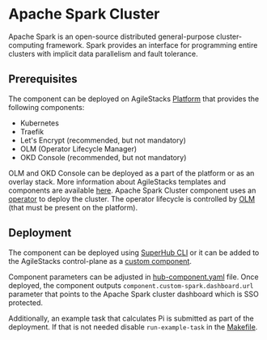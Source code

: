 # Apache Spark Cluster

Apache Spark is an open-source distributed general-purpose cluster-computing framework. Spark provides an interface for programming entire clusters with implicit data parallelism and fault tolerance.

## Prerequisites

The component can be deployed on AgileStacks [Platform](https://docs.agilestacks.com/article/0tikhmp5kj-deploying-a-platform-stack-to-aws) that provides the following components:

* Kubernetes
* Traefik
* Let's Encrypt (recommended, but not mandatory)
* OLM (Operator Lifecycle Manager)
* OKD Console (recommended, but not mandatory)

OLM and OKD Console can be deployed as a part of the platform or as an overlay stack. More information about AgileStacks templates and components are available [here](https://docs.agilestacks.com/category/f6intk9cy5-templates-components).
Apache Spark Cluster component uses an [operator](https://github.com/radanalyticsio) to deploy the cluster. The operator lifecycle is controlled by [OLM](https://github.com/operator-framework/operator-lifecycle-manager) (that must be present on the platform).

## Deployment

The component can be deployed using [SuperHub CLI](https://docs.agilestacks.com/category/vnrrh796qa-superhub-cli) or it can be added to the AgileStacks control-plane as a [custom component](https://docs.agilestacks.com/article/8g2yhrrmst-create-a-custom-component).

Component parameters can be adjusted in [hub-component.yaml](hub-component.yaml) file.
Once deployed, the component outputs `component.custom-spark.dashboard.url` parameter that points to the Apache Spark cluster dashboard which is SSO protected.

Additionally, an example task that calculates Pi is submitted as part of the deployment. If that is not needed disable `run-example-task` in the [Makefile](Makefile).
